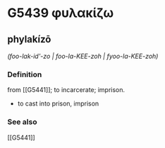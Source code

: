 # G5439 φυλακίζω

## phylakízō

_(foo-lak-id'-zo | foo-la-KEE-zoh | fyoo-la-KEE-zoh)_

### Definition

from [[G5441]]; to incarcerate; imprison.

- to cast into prison, imprison

### See also

[[G5441]]

